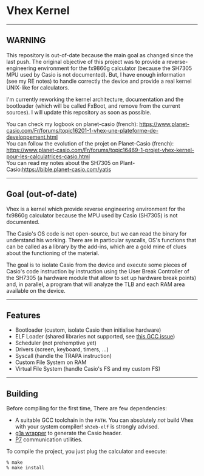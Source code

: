 # Vhex Kernel

---

## WARNING

This repository is out-of-date because the main goal as changed since the last push. The original objective of this project was to provide a reverse-engineering environment for the fx9860g calculator (because the SH7305 MPU used by Casio is not documented). But, I have enough information (see my RE notes) to handle correctly the device and provide a real kernel UNIX-like for calculators.

I'm currently reworking the kernel architecture, documentation and the bootloader (which will be called FxBoot, and remove from the current sources). I will update this repository as soon as possible.

You can check my logbook on planet-casio (french): https://www.planet-casio.com/Fr/forums/topic16201-1-vhex-une-plateforme-de-developpement.html \
You can follow the evolution of the projet on Planet-Casio (french): https://www.planet-casio.com/Fr/forums/topic16469-1-projet-vhex-kernel-pour-les-calculatrices-casio.html \
You can read my notes about the SH7305 on Plant-Casio:https://bible.planet-casio.com/yatis

---

## Goal (out-of-date)

Vhex is a kernel which provide reverse engineering environment for the fx9860g calculator because the MPU used by Casio (SH7305) is not documented.

The Casio's OS code is not open-source, but we can read the binary for understand his working. There are in particular syscalls, OS's functions that can be called as a library by the add-ins, which are a gold mine of clues about the functioning of the material.

The goal is to isolate Casio from the device and execute some pieces of Casio's code instruction by instruction using the User Break Controller of the SH7305 (a hardware module that allow to set up hardware break points) and, in parallel, a program that will analyze the TLB and each RAM area available on the device.

---

## Features
* Bootloader (custom, isolate Casio then initialise hardware)
* ELF Loader (shared libraries not supported, see [this GCC issue](https://gcc.gnu.org/legacy-ml/gcc-help/current/000075.html))
* Scheduler (not prehemptive yet)
* Drivers (screen, keyboard, timers, ...)
* Syscall (handle the TRAPA instruction)
* Custom File System on RAM
* Virtual File System (handle Casio's FS and my custom FS)

---

## Building

Before compiling for the first time, There are few dependencies:
* A suitable GCC toolchain in the `PATH`. You can absolutely *not* build Vhex
  with your system compiler! `sh3eb-elf` is strongly advised.
* [g1a wrapper](https://bitbucket.org/Lephenixnoir/add-in-wrapper/src/master/) to generate the Casio header.
* [P7](https://p7.planet-casio.com/) communication utilities.

To compile the project, you just plug the calculator and execute:

	% make
	% make install
